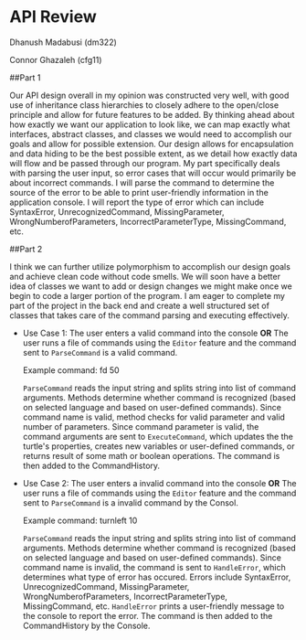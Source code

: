 API Review
=====

Dhanush Madabusi (dm322)

Connor Ghazaleh (cfg11)

##Part 1

Our API design overall in my opinion was constructed very well, with good use of inheritance class hierarchies to
closely adhere to the open/close principle and allow for future features to be added. By thinking ahead about how
exactly we want our application to look like, we can map exactly what interfaces, abstract classes, and classes we would
need to accomplish our goals and allow for possible extension. Our design allows for encapsulation and data hiding
to be the best possible extent, as we detail how exactly data will flow and be passed through our program. My part
specifically deals with parsing the user input, so error cases that will occur would primarily be about incorrect commands.
I will parse the command to determine the source of the error to be able to print user-friendly information in the 
application console. I will report the type of error which can include SyntaxError, UnrecognizedCommand, 
MissingParameter, WrongNumberofParameters, IncorrectParameterType, MissingCommand, etc.


##Part 2

I think we can further utilize polymorphism to accomplish our design goals and achieve clean code without code smells.
We will soon have a better idea of classes we want to add or design changes we might make once we begin to code a larger
portion of the program. I am eager to complete my part of the project in the back end and create a well structured set
of classes that takes care of the command parsing and executing effectively.

* Use Case 1: The user enters a valid command into the console **OR** The user runs a file of commands using the `Editor` feature and the command sent to `ParseCommand` is a valid command.
    
    Example command: fd 50
    
    `ParseCommand` reads the input string and splits string into list of command arguments. Methods determine whether command is recognized (based on selected language and based on user-defined commands). Since command name is valid, method checks for valid parameter and valid number of parameters. Since command parameter is valid, the command arguments are sent to `ExecuteCommand`, which updates the the turtle's properties, creates new variables or user-defined commands, or returns result of some math or boolean operations. The command is then added to the CommandHistory.
    
* Use Case 2: The user enters a invalid command into the console **OR** The user runs a file of commands using the `Editor` feature and the command sent to `ParseCommand` is a invalid command by the Consol.
    
    Example command: turnleft 10
    
    `ParseCommand` reads the input string and splits string into list of command arguments. Methods determine whether command is recognized (based on selected language and based on user-defined commands). Since command name is invalid, the command is sent to `HandleError`, which determines what type of error has occured. Errors include SyntaxError, UnrecognizedCommand, MissingParameter, WrongNumberofParameters, IncorrectParameterType, MissingCommand, etc. `HandleError` prints a user-friendly message to the console to report the error. The command is then added to the CommandHistory by the Console.